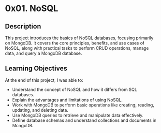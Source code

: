 # 0x01. NoSQL
## Description
This project introduces the basics of NoSQL databases, focusing primarily on MongoDB. It covers the core principles, benefits, and use cases of NoSQL, along with practical tasks to perform CRUD operations, manage data, and query a MongoDB database.

## Learning Objectives
At the end of this project, I was able to:

- Understand the concept of NoSQL and how it differs from SQL databases.
- Explain the advantages and limitations of using NoSQL.
- Work with MongoDB to perform basic operations like creating, reading, updating, and deleting data.
- Use MongoDB queries to retrieve and manipulate data effectively.
- Define database schemas and understand collections and documents in MongoDB.